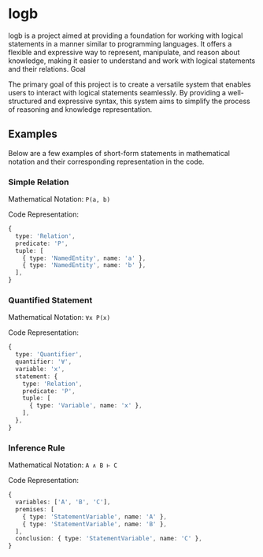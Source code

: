 # logb

logb is a project aimed at providing a foundation for working with logical statements in a manner similar to programming languages. It offers a flexible and expressive way to represent, manipulate, and reason about knowledge, making it easier to understand and work with logical statements and their relations.
Goal

The primary goal of this project is to create a versatile system that enables users to interact with logical statements seamlessly. By providing a well-structured and expressive syntax, this system aims to simplify the process of reasoning and knowledge representation.

## Examples

Below are a few examples of short-form statements in mathematical notation and their corresponding representation in the code.

### Simple Relation

Mathematical Notation: `P(a, b)`

Code Representation:

```typescript
{
  type: 'Relation',
  predicate: 'P',
  tuple: [
    { type: 'NamedEntity', name: 'a' },
    { type: 'NamedEntity', name: 'b' },
  ],
}
```

### Quantified Statement

Mathematical Notation: `∀x P(x)`

Code Representation:

```typescript
{
  type: 'Quantifier',
  quantifier: '∀',
  variable: 'x',
  statement: {
    type: 'Relation',
    predicate: 'P',
    tuple: [
      { type: 'Variable', name: 'x' },
    ],
  },
}
```

### Inference Rule

Mathematical Notation: `A ∧ B ⊢ C`

Code Representation:

```typescript
{
  variables: ['A', 'B', 'C'],
  premises: [
    { type: 'StatementVariable', name: 'A' },
    { type: 'StatementVariable', name: 'B' },
  ],
  conclusion: { type: 'StatementVariable', name: 'C' },
}
```
